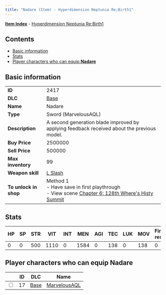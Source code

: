 ```yaml
---
title: "Nadare (Item) - Hyperdimension Neptunia Re;Birth1"
---
```


[**Item Index**](/neptunia/rb1/item/index.html) - [Hyperdimension Neptunia Re;Birth1](/neptunia/rb1)

## Contents

- [Basic information](#basic-information)
- [Stats](#stats)
- [Player characters who can equip **Nadare**](#player-characters-who-can-equip-nadare)

## Basic information

|   |   |
| -- | -- |
| **ID** | 2417 |
| **DLC** | [Base](/neptunia/rb1/dlc/1-base.html) |
| **Name** | Nadare |
| **Type** | Sword (MarvelousAQL) |
| **Description** | A second generation blade improved by applying feedback received about the previous model. |
| **Buy Price** | 2500000 |
| **Sell Price** | 500000 |
| **Max inventory** | 99 |
| **Weapon skill** | [L Slash](/neptunia/rb1/skill/1-2603-l-slash.html) |
| **To unlock in shop** | Method 1<br />- Have save in first playthrough<br />- View scene [Chapter 6: 128th Where's Histy Summit](/neptunia/rb1/scene/1-601-chapter-6-128th-wheres-histy-summit.html) |

## Stats

| HP | SP | STR | VIT | INT | MEN | AGI | TEC | LUK | MOV | Fire res. | Ice res. | Wind res. | Lightning res. |
| -- | -- | --- | --- | --- | --- | --- | --- | --- | --- | --------- | -------- | --------- | -------------- |
| 0 | 0 | 500 | 1110 | 0 | 1584 | 0 | 138 | 0 | 138 | 0 | 0 | 0 | 0 |

## Player characters who can equip **Nadare**

|    | ID | DLC | Name |
| -- | -- | --- | ---- |
| <input type="checkbox" id="rb1-player-1-17" class="trackbox" /> | 17 | [Base](/neptunia/rb1/dlc/1-base.html) | [MarvelousAQL](/neptunia/rb1/player/1-17-marvelousaql.html) |